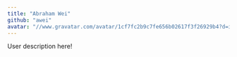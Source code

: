 ```yaml
---
title: "Abraham Wei"
github: "awei"
avatar: "//www.gravatar.com/avatar/1cf7fc2b9c7fe656b02617f3f26929b4?d=identicon"
---
```


User description here!

